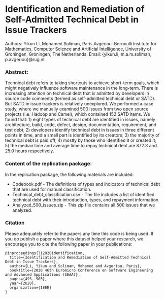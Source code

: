 # Identification and Remediation of Self-Admitted Technical Debt in Issue Trackers

Authors: 
Yikun Li, Mohamed Soliman, Paris Avgeriou.
Bernoulli Institute for Mathematics, Computer Science and Artificial Intelligence, University of Groningen, Groningen, The Netherlands.
Email: {yikun.li, m.a.m.soliman, p.avgeriou}@rug.nl

### Abstract:
Technical debt refers to taking shortcuts to achieve short-term goals, which might negatively influence software maintenance in the long-term. There is increasing attention on technical debt that is admitted by developers in source code comments (termed as self-admitted technical debt or SATD). But SATD in issue trackers is relatively unexplored. We performed a case study, where we manually examined 500 issues from two open source projects (i.e. Hadoop and Camel), which contained 152 SATD items. We found that: 1) eight types of technical debt are identified in issues, namely architecture, build, code, defect, design, documentation, requirement, and test debt; 2) developers identify technical debt in issues in three different points in time, and a small part is identified by its creators; 3) the majority of technical debt is paid off, 4) mostly by those who identified it or created it; 5) the median time and average time to repay technical debt are 872.3 and 25.0 hours respectively.

### Content of the replication package:

In the replication package, the following materials are included:
* Codebook.pdf - The definitions of types and indicators of technical debt that are used for manual classification.
* Technical_debt_classification.csv - The file includes a list of identified technical debt with their introduction, types, and repayment information.
* Analyzed_500_issues.zip - This zip file contains all 500 issues that we analyzed.

### Citation

Please adequately refer to the papers any time this code is being used. If you do publish a paper where this dataset helped your research, we encourage you to cite the following paper in your publications:

```
@inproceedings{li2020identification,
  title={Identification and Remediation of Self-Admitted Technical Debt in Issue Trackers},
  author={Li, Yikun and Soliman, Mohamed and Avgeriou, Paris},
  booktitle={2020 46th Euromicro Conference on Software Engineering and Advanced Applications (SEAA)},
  pages={495--503},
  year={2020},
  organization={IEEE}
}
```